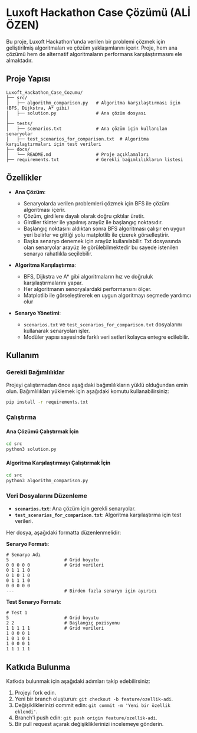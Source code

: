
# Luxoft Hackathon Case Çözümü (ALİ ÖZEN)

Bu proje, Luxoft Hackathon'unda verilen bir problemi çözmek için geliştirilmiş algoritmaları ve çözüm yaklaşımlarını içerir. Proje, hem ana çözümü hem de alternatif algoritmaların performans karşılaştırmasını ele almaktadır.

## Proje Yapısı

```
Luxoft_Hackathon_Case_Cozumu/
├── src/
│   ├── algorithm_comparison.py   # Algoritma karşılaştırması için (BFS, Dijkstra, A* gibi)
│   ├── solution.py               # Ana çözüm dosyası
│   
├── tests/
│   ├── scenarios.txt             # Ana çözüm için kullanılan senaryolar
│   ├── test_scenarios_for_comparison.txt  # Algoritma karşılaştırmaları için test verileri
├── docs/
│   └── README.md                 # Proje açıklamaları
├── requirements.txt              # Gerekli bağımlılıkların listesi
```

## Özellikler

- **Ana Çözüm**:
  - Senaryolarda verilen problemleri çözmek için BFS ile  çözüm algoritması içerir.
  - Çözüm, girdilere dayalı olarak doğru çıktılar üretir.
  - Girdiler tkinter ile yapılmış arayüz ile başlangıç noktasıdır.
  - Başlangıç noktasını aldıktan sonra BFS algoritması çalışır en uygun yeri belirler ve gittiği yolu matplotlib ile çizerek görselleştirir.
  - Başka senaryo denemek için arayüz kullanılabilir. Txt dosyasında olan senaryolar arayüz ile görülebilmektedir bu sayede istenilen senaryo rahatlıkla seçilebilir.

- **Algoritma Karşılaştırma**:
  - BFS, Dijkstra ve A* gibi algoritmaların hız ve doğruluk karşılaştırmalarını yapar.
  - Her algoritmanın senoryalardaki performansını ölçer.
  - Matplotlib ile görseleştirerek en uygun algoritmayı seçmede yardımcı olur

- **Senaryo Yönetimi**:
  - `scenarios.txt` ve `test_scenarios_for_comparison.txt` dosyalarını kullanarak senaryoları işler.
  - Modüler yapısı sayesinde farklı veri setleri kolayca entegre edilebilir.

## Kullanım

### Gerekli Bağımlılıklar
Projeyi çalıştırmadan önce aşağıdaki bağımlılıkların yüklü olduğundan emin olun. Bağımlılıkları yüklemek için aşağıdaki komutu kullanabilirsiniz:

```bash
pip install -r requirements.txt
```

### Çalıştırma

#### Ana Çözümü Çalıştırmak İçin
```bash
cd src
python3 solution.py
```

#### Algoritma Karşılaştırmayı Çalıştırmak İçin
```bash
cd src
python3 algorithm_comparison.py
```

### Veri Dosyalarını Düzenleme
- **`scenarios.txt`**: Ana çözüm için gerekli senaryolar.
- **`test_scenarios_for_comparison.txt`**: Algoritma karşılaştırma için test verileri.

Her dosya, aşağıdaki formatta düzenlenmelidir:

**Senaryo Formatı**:
```plaintext
# Senaryo Adı
5                     # Grid boyutu
0 0 0 0 0             # Grid verileri
0 1 1 1 0
0 1 0 1 0
0 1 1 1 0
0 0 0 0 0
---                   # Birden fazla senaryo için ayırıcı
```

**Test Senaryo Formatı**:
```plaintext
# Test 1
5                     # Grid boyutu
2 2                   # Başlangıç pozisyonu
1 1 1 1 1             # Grid verileri
1 0 0 0 1
1 0 1 0 1
1 0 0 0 1
1 1 1 1 1
```

## Katkıda Bulunma

Katkıda bulunmak için aşağıdaki adımları takip edebilirsiniz:
1. Projeyi fork edin.
2. Yeni bir branch oluşturun: `git checkout -b feature/ozellik-adi`.
3. Değişikliklerinizi commit edin: `git commit -m 'Yeni bir özellik eklendi'`.
4. Branch'i push edin: `git push origin feature/ozellik-adi`.
5. Bir pull request açarak değişikliklerinizi incelemeye gönderin.


